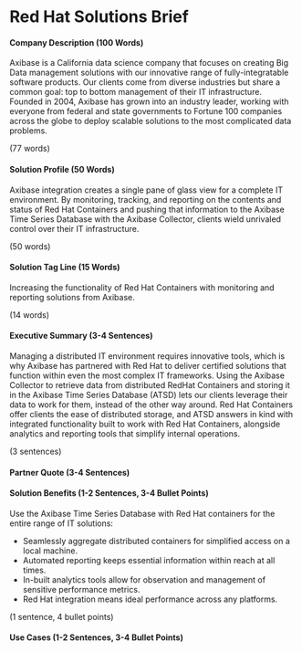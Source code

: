 Red Hat Solutions Brief
===

#### Company Description (100 Words)

Axibase is a California data science company that focuses on creating Big Data management solutions with our innovative 
range of fully-integratable software products. Our clients come from diverse industries but share a common goal: top to 
bottom management of their IT infrastructure. Founded in 2004, Axibase has grown into an industry leader, working with everyone 
from federal and state governments to Fortune 100 companies across the globe to deploy scalable solutions to the most complicated 
data problems. 

(77 words)

#### Solution Profile (50 Words)

Axibase integration creates a single pane of glass view for a complete IT environment. By monitoring, tracking, and reporting 
on the contents and status of Red Hat Containers and pushing that information to the Axibase Time Series Database with the 
Axibase Collector, clients wield unrivaled control over their IT infrastructure. 

(50 words)

#### Solution Tag Line (15 Words)

Increasing the functionality of Red Hat Containers with monitoring and reporting solutions from Axibase. 

(14 words)

#### Executive Summary (3-4 Sentences)

Managing a distributed IT environment requires innovative tools, which is why Axibase has partnered with Red Hat to deliver 
certified solutions that function within even the most complex IT frameworks. Using the Axibase Collector to retrieve data 
from distributed RedHat Containers and storing it in the Axibase Time Series Database (ATSD) lets our clients leverage their 
data to work for them, instead of the other way around. Red Hat Containers offer clients the ease of distributed storage, 
and ATSD answers in kind with integrated functionality built to work with Red Hat Containers, alongside analytics and reporting 
tools that simplify internal operations. 

(3 sentences)

#### Partner Quote (3-4 Sentences)


#### Solution Benefits (1-2 Sentences, 3-4 Bullet Points)

Use the Axibase Time Series Database with Red Hat containers for the entire range of IT solutions:

* Seamlessly aggregate distributed containers for simplified access on a local machine.
* Automated reporting keeps essential information within reach at all times.
* In-built analytics tools allow for observation and management of sensitive performance metrics.
* Red Hat integration means ideal performance across any platforms.

(1 sentence, 4 bullet points)

#### Use Cases (1-2 Sentences, 3-4 Bullet Points)


